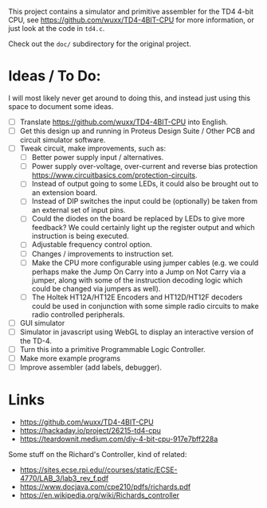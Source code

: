 
This project contains a simulator and primitive assembler for the TD4 4-bit
CPU, see <https://github.com/wuxx/TD4-4BIT-CPU> for more information, or just
look at the code in `td4.c`.

Check out the `doc/` subdirectory for the original project.

# Ideas / To Do:

I will most likely never get around to doing this, and instead just using this
space to document some ideas.

* [ ] Translate <https://github.com/wuxx/TD4-4BIT-CPU> into English.
* [ ] Get this design up and running in Proteus Design Suite / Other PCB
  and circuit simulator software.
* [ ] Tweak circuit, make improvements, such as:
  - [ ] Better power supply input / alternatives.
  - [ ] Power supply over-voltage, over-current and reverse bias
  protection <https://www.circuitbasics.com/protection-circuits>.
  - [ ] Instead of output going to some LEDs, it could also be brought
    out to an extension board.
  - [ ] Instead of DIP switches the input could be (optionally) be taken
  from an external set of input pins.
  - [ ] Could the diodes on the board be replaced by LEDs to give more
  feedback? We could certainly light up the register output and which 
  instruction is being executed.
  - [ ] Adjustable frequency control option.
  - [ ] Changes / improvements to instruction set.
  - [ ] Make the CPU more configurable using jumper cables (e.g. we could
  perhaps make the Jump On Carry into a Jump on Not Carry via a jumper,
  along with some of the instruction decoding logic which could be changed
  via jumpers as well).
  - [ ] The Holtek HT12A/HT12E Encoders and HT12D/HT12F decoders could be
  used in conjunction with some simple radio circuits to make radio
  controlled peripherals. 
* [ ] GUI simulator
* [ ] Simulator in javascript using WebGL to display an interactive version
      of the TD-4.
* [ ] Turn this into a primitive Programmable Logic Controller.
* [ ] Make more example programs
* [ ] Improve assembler (add labels, debugger).

# Links

* <https://github.com/wuxx/TD4-4BIT-CPU>
* <https://hackaday.io/project/26215-td4-cpu>
* <https://teardownit.medium.com/diy-4-bit-cpu-917e7bff228a>

Some stuff on the Richard's Controller, kind of related:

* <https://sites.ecse.rpi.edu//courses/static/ECSE-4770/LAB_3/lab3_rev_f.pdf>
* <https://www.docjava.com/cpe210/pdfs/richards.pdf>
* <https://en.wikipedia.org/wiki/Richards_controller>
